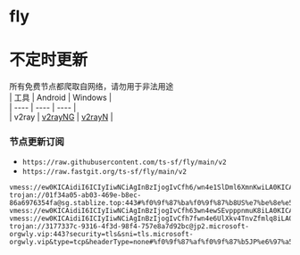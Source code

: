 # fly
# 不定时更新
所有免费节点都爬取自网络，请勿用于非法用途  
|  工具  | Android  | Windows  |  
|  ----  | ----   | ----  |  
| v2ray  | [v2rayNG](https://github.com/2dust/v2rayNG/releases) | [v2rayN](https://github.com/2dust/v2rayN/releases) |  
  
### 节点更新订阅  
- `https://raw.githubusercontent.com/ts-sf/fly/main/v2`  
- `https://raw.fastgit.org/ts-sf/fly/main/v2`  
``` 
vmess://ew0KICAidiI6ICIyIiwNCiAgInBzIjogIvCfh6/wn4e1SlDml6XmnKwiLA0KICAiYWRkIjogImpwNC5hZjQ5YzRlNGMyZWYuc2FuZmVuMDA0Lm1lIiwNCiAgInBvcnQiOiAiNDQzIiwNCiAgImlkIjogIjAwNGQ1ZWU2LTM4MWYtNGUyZi05NjBmLTFlZWEzM2M3Y2ZmNCIsDQogICJhaWQiOiAiMCIsDQogICJzY3kiOiBudWxsLA0KICAibmV0IjogInRjcCIsDQogICJ0eXBlIjogIiIsDQogICJob3N0IjogIiIsDQogICJwYXRoIjogIi8iLA0KICAidGxzIjogInRscyIsDQogICJzbmkiOiBudWxsDQp9
trojan://01f34a05-ab03-469e-b8ec-86a6976354fa@sg.stablize.top:443#%f0%9f%87%ba%f0%9f%87%b8US%e7%be%8e%e5%9b%bd
vmess://ew0KICAidiI6ICIyIiwNCiAgInBzIjogIvCfh63wn4ewSEvpppnmuK8iLA0KICAiYWRkIjogImhrODAtMi42ZDgzNzc3YzA0OWEuc2FuZmVuMDA0Lm1lIiwNCiAgInBvcnQiOiAiODAiLA0KICAiaWQiOiAiMWRjMTkzMTgtNDU1MC00MjgyLTlhNzItN2JlOTc2ZWYxZTExIiwNCiAgImFpZCI6ICIwIiwNCiAgInNjeSI6ICJhdXRvIiwNCiAgIm5ldCI6ICJ3cyIsDQogICJ0eXBlIjogIm5vbmUiLA0KICAiaG9zdCI6ICJ3d3cuYmFpZHUuY29tIiwNCiAgInBhdGgiOiAiL3poLWNuLyIsDQogICJ0bHMiOiAiIiwNCiAgInNuaSI6ICIiDQp9
vmess://ew0KICAidiI6ICIyIiwNCiAgInBzIjogIvCfh7fwn4e6UlXkv4TnvZfmlq8iLA0KICAiYWRkIjogInp6LnZpcHhneXVuLmNvbSIsDQogICJwb3J0IjogIjEwMTAxIiwNCiAgImlkIjogIjMyNDIxYjhjLTExYjUtM2RmOS05MWM2LTNjYWZhOTkxZmI3MiIsDQogICJhaWQiOiAiMCIsDQogICJzY3kiOiAiYXV0byIsDQogICJuZXQiOiAid3MiLA0KICAidHlwZSI6ICJub25lIiwNCiAgImhvc3QiOiAiIiwNCiAgInBhdGgiOiAiL255IiwNCiAgInRscyI6ICIiLA0KICAic25pIjogIiINCn0=
trojan://3177337c-9316-4f3d-98f4-757e8a7d92bc@jp2.microsoft-orgwly.vip:443?security=tls&sni=tls.microsoft-orgwly.vip&type=tcp&headerType=none#%f0%9f%87%af%f0%9f%87%b5JP%e6%97%a5%e6%9c%ac
```